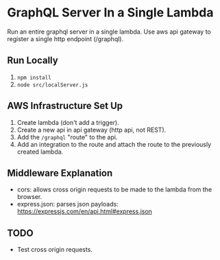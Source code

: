 # GraphQL Server In a Single Lambda

Run an entire graphql server in a single lambda. Use aws api gateway to register a single http endpoint (/graphql).

## Run Locally
1. `npm install`
2. `node src/localServer.js`

## AWS Infrastructure Set Up
1. Create lambda (don't add a trigger).
1. Create a new api in api gateway (http api, not REST).
1. Add the `/graphql` "route" to the api.
1. Add an integration to the route and attach the route to the previously created lambda.

## Middleware Explanation
- cors: allows cross origin requests to be made to the lambda from the browser.
- express.json: parses json payloads: https://expressjs.com/en/api.html#express.json

## TODO
- Test cross origin requests.
